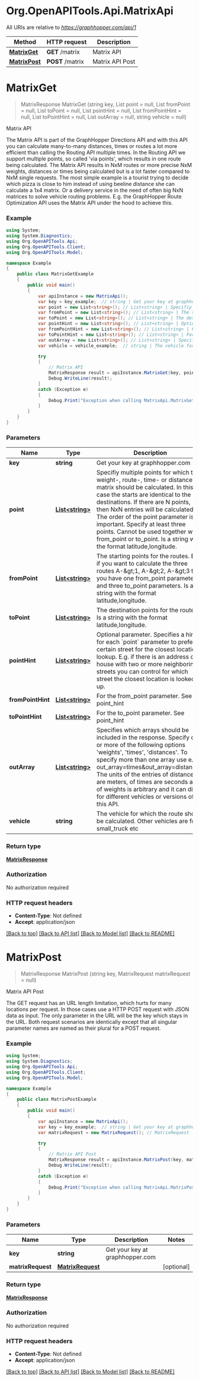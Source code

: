 # Org.OpenAPITools.Api.MatrixApi

All URIs are relative to *https://graphhopper.com/api/1*

Method | HTTP request | Description
------------- | ------------- | -------------
[**MatrixGet**](MatrixApi.md#matrixget) | **GET** /matrix | Matrix API
[**MatrixPost**](MatrixApi.md#matrixpost) | **POST** /matrix | Matrix API Post


<a name="matrixget"></a>
# **MatrixGet**
> MatrixResponse MatrixGet (string key, List<string> point = null, List<string> fromPoint = null, List<string> toPoint = null, List<string> pointHint = null, List<string> fromPointHint = null, List<string> toPointHint = null, List<string> outArray = null, string vehicle = null)

Matrix API

The Matrix API is part of the GraphHopper Directions API and with this API you can calculate many-to-many distances, times or routes a lot more efficient than calling the Routing API multiple times. In the Routing API we support multiple points, so called 'via points', which results in one route being calculated. The Matrix API results in NxM routes or more precise NxM weights, distances or times being calculated but is a lot faster compared to NxM single requests. The most simple example is a tourist trying to decide which pizza is close to him instead of using beeline distance she can calculate a 1x4 matrix. Or a delivery service in the need of often big NxN matrices to solve vehicle routing problems. E.g. the GraphHopper Route Optimization API uses the Matrix API under the hood to achieve this. 

### Example
```csharp
using System;
using System.Diagnostics;
using Org.OpenAPITools.Api;
using Org.OpenAPITools.Client;
using Org.OpenAPITools.Model;

namespace Example
{
    public class MatrixGetExample
    {
        public void main()
        {
            var apiInstance = new MatrixApi();
            var key = key_example;  // string | Get your key at graphhopper.com
            var point = new List<string>(); // List<string> | Specifiy multiple points for which the weight-, route-, time- or distance-matrix should be calculated. In this case the starts are identical to the destinations. If there are N points, then NxN entries will be calculated. The order of the point parameter is important. Specify at least three points. Cannot be used together with from_point or to_point. Is a string with the format latitude,longitude. (optional) 
            var fromPoint = new List<string>(); // List<string> | The starting points for the routes. E.g. if you want to calculate the three routes A-&gt;1, A-&gt;2, A-&gt;3 then you have one from_point parameter and three to_point parameters. Is a string with the format latitude,longitude. (optional) 
            var toPoint = new List<string>(); // List<string> | The destination points for the routes. Is a string with the format latitude,longitude. (optional) 
            var pointHint = new List<string>(); // List<string> | Optional parameter. Specifies a hint for each `point` parameter to prefer a certain street for the closest location lookup. E.g. if there is an address or house with two or more neighboring streets you can control for which street the closest location is looked up. (optional) 
            var fromPointHint = new List<string>(); // List<string> | For the from_point parameter. See point_hint (optional) 
            var toPointHint = new List<string>(); // List<string> | For the to_point parameter. See point_hint (optional) 
            var outArray = new List<string>(); // List<string> | Specifies which arrays should be included in the response. Specify one or more of the following options 'weights', 'times', 'distances'. To specify more than one array use e.g. out_array=times&out_array=distances. The units of the entries of distances are meters, of times are seconds and of weights is arbitrary and it can differ for different vehicles or versions of this API. (optional) 
            var vehicle = vehicle_example;  // string | The vehicle for which the route should be calculated. Other vehicles are foot, small_truck etc (optional)  (default to "car")

            try
            {
                // Matrix API
                MatrixResponse result = apiInstance.MatrixGet(key, point, fromPoint, toPoint, pointHint, fromPointHint, toPointHint, outArray, vehicle);
                Debug.WriteLine(result);
            }
            catch (Exception e)
            {
                Debug.Print("Exception when calling MatrixApi.MatrixGet: " + e.Message );
            }
        }
    }
}
```

### Parameters

Name | Type | Description  | Notes
------------- | ------------- | ------------- | -------------
 **key** | **string**| Get your key at graphhopper.com | 
 **point** | [**List&lt;string&gt;**](string.md)| Specifiy multiple points for which the weight-, route-, time- or distance-matrix should be calculated. In this case the starts are identical to the destinations. If there are N points, then NxN entries will be calculated. The order of the point parameter is important. Specify at least three points. Cannot be used together with from_point or to_point. Is a string with the format latitude,longitude. | [optional] 
 **fromPoint** | [**List&lt;string&gt;**](string.md)| The starting points for the routes. E.g. if you want to calculate the three routes A-&amp;gt;1, A-&amp;gt;2, A-&amp;gt;3 then you have one from_point parameter and three to_point parameters. Is a string with the format latitude,longitude. | [optional] 
 **toPoint** | [**List&lt;string&gt;**](string.md)| The destination points for the routes. Is a string with the format latitude,longitude. | [optional] 
 **pointHint** | [**List&lt;string&gt;**](string.md)| Optional parameter. Specifies a hint for each &#x60;point&#x60; parameter to prefer a certain street for the closest location lookup. E.g. if there is an address or house with two or more neighboring streets you can control for which street the closest location is looked up. | [optional] 
 **fromPointHint** | [**List&lt;string&gt;**](string.md)| For the from_point parameter. See point_hint | [optional] 
 **toPointHint** | [**List&lt;string&gt;**](string.md)| For the to_point parameter. See point_hint | [optional] 
 **outArray** | [**List&lt;string&gt;**](string.md)| Specifies which arrays should be included in the response. Specify one or more of the following options &#39;weights&#39;, &#39;times&#39;, &#39;distances&#39;. To specify more than one array use e.g. out_array&#x3D;times&amp;out_array&#x3D;distances. The units of the entries of distances are meters, of times are seconds and of weights is arbitrary and it can differ for different vehicles or versions of this API. | [optional] 
 **vehicle** | **string**| The vehicle for which the route should be calculated. Other vehicles are foot, small_truck etc | [optional] [default to &quot;car&quot;]

### Return type

[**MatrixResponse**](MatrixResponse.md)

### Authorization

No authorization required

### HTTP request headers

 - **Content-Type**: Not defined
 - **Accept**: application/json

[[Back to top]](#) [[Back to API list]](../README.md#documentation-for-api-endpoints) [[Back to Model list]](../README.md#documentation-for-models) [[Back to README]](../README.md)

<a name="matrixpost"></a>
# **MatrixPost**
> MatrixResponse MatrixPost (string key, MatrixRequest matrixRequest = null)

Matrix API Post

The GET request has an URL length limitation, which hurts for many locations per request. In those cases use a HTTP POST request with JSON data as input. The only parameter in the URL will be the key which stays in the URL. Both request scenarios are identically except that all singular parameter names are named as their plural for a POST request. 

### Example
```csharp
using System;
using System.Diagnostics;
using Org.OpenAPITools.Api;
using Org.OpenAPITools.Client;
using Org.OpenAPITools.Model;

namespace Example
{
    public class MatrixPostExample
    {
        public void main()
        {
            var apiInstance = new MatrixApi();
            var key = key_example;  // string | Get your key at graphhopper.com
            var matrixRequest = new MatrixRequest(); // MatrixRequest |  (optional) 

            try
            {
                // Matrix API Post
                MatrixResponse result = apiInstance.MatrixPost(key, matrixRequest);
                Debug.WriteLine(result);
            }
            catch (Exception e)
            {
                Debug.Print("Exception when calling MatrixApi.MatrixPost: " + e.Message );
            }
        }
    }
}
```

### Parameters

Name | Type | Description  | Notes
------------- | ------------- | ------------- | -------------
 **key** | **string**| Get your key at graphhopper.com | 
 **matrixRequest** | [**MatrixRequest**](MatrixRequest.md)|  | [optional] 

### Return type

[**MatrixResponse**](MatrixResponse.md)

### Authorization

No authorization required

### HTTP request headers

 - **Content-Type**: Not defined
 - **Accept**: application/json

[[Back to top]](#) [[Back to API list]](../README.md#documentation-for-api-endpoints) [[Back to Model list]](../README.md#documentation-for-models) [[Back to README]](../README.md)

